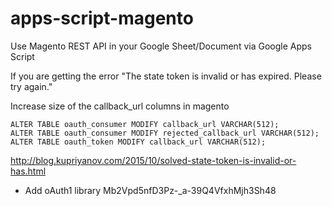 # apps-script-magento
Use Magento REST API in your Google Sheet/Document via Google Apps Script


If you are getting the error "The state token is invalid or has expired. Please try again."

Increase size of the callback_url columns in magento

    ALTER TABLE oauth_consumer MODIFY callback_url VARCHAR(512);
    ALTER TABLE oauth_consumer MODIFY rejected_callback_url VARCHAR(512);
    ALTER TABLE oauth_token MODIFY callback_url VARCHAR(512);

http://blog.kupriyanov.com/2015/10/solved-state-token-is-invalid-or-has.html


* Add oAuth1 library Mb2Vpd5nfD3Pz-_a-39Q4VfxhMjh3Sh48